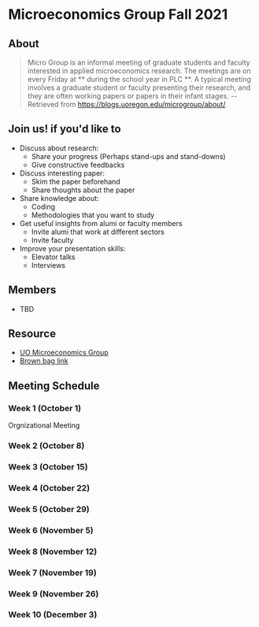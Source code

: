 # Microeconomics Group Fall 2021

## About 
> Micro Group is an informal meeting of graduate students and faculty interested in applied microeconomics research.  The meetings are on every Friday at ** during the school year in PLC **.  A typical meeting involves a graduate student or faculty presenting their research, and they are often working papers or papers in their infant stages. 
-- Retrieved from  https://blogs.uoregon.edu/microgroup/about/ 


## Join us! if you'd like to 
- Discuss about research: 
  - Share your progress (Perhaps stand-ups and stand-downs)
  - Give constructive feedbacks
- Discuss interesting paper:
  - Skim the paper beforehand
  - Share thoughts about the paper
- Share knowledge about:
  - Coding
  - Methodologies that you want to study
- Get useful insights from alumi or faculty members
  - Invite alumi that work at different sectors 
  - Invite faculty 
- Improve your presentation skills:
  - Elevator talks
  - Interviews

## Members
- TBD

## Resource
- [UO Microeconomics Group](https://blogs.uoregon.edu/microgroup/about/)
- [Brown bag link](https://lists.uoregon.edu/mailman/listinfo/econ_micro_brownbag)


## Meeting Schedule
### Week 1 (October 1) 
Orgnizational Meeting
### Week 2 (October 8)

### Week 3 (October 15)
### Week 4 (October 22)
### Week 5 (October 29)
### Week 6 (November 5)
### Week 8 (November 12)
### Week 7 (November 19)
### Week 9 (November 26)
### Week 10 (December 3)





